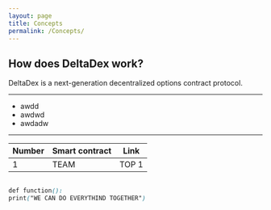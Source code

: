 ```yaml
---
layout: page
title: Concepts
permalink: /Concepts/
---
```


## How does DeltaDex work?

DeltaDex is a next-generation decentralized options contract protocol.
___
* awdd
* awdwd
* awdadw
___

| Number | Smart contract | Link |
| --- | --- | --- |
| 1 | TEAM | TOP 1 |

```css

def function():
print("WE CAN DO EVERYTHIND TOGETHER")

```